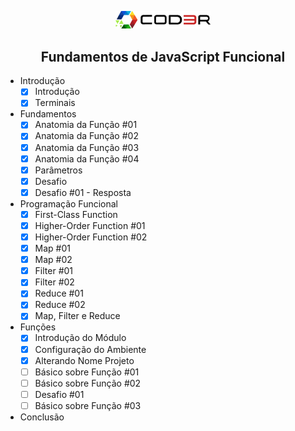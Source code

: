 <p align="center">
    <a href="https://unform.dev">
        <img src="logo.png" width="30%" />
    </a>
</p>

<h2 align="center">Fundamentos de JavaScript Funcional</h2>


<!--ts-->
* Introdução
    - [x] Introdução
    - [x] Terminais
* Fundamentos
    - [x] Anatomia da Função #01
    - [x] Anatomia da Função #02
    - [x] Anatomia da Função #03
    - [x] Anatomia da Função #04
    - [x] Parâmetros
    - [x] Desafio
    - [x] Desafio #01 - Resposta
* Programação Funcional
    - [x] First-Class Function
    - [x] Higher-Order Function #01
    - [x] Higher-Order Function #02
    - [x] Map #01
    - [x] Map #02
    - [x] Filter #01
    - [x] Filter #02
    - [x] Reduce #01
    - [x] Reduce #02
    - [x] Map, Filter e Reduce
* Funções
    - [x] Introdução do Módulo
    - [x] Configuração do Ambiente
    - [x] Alterando Nome Projeto
    - [ ] Básico sobre Função #01
    - [ ] Básico sobre Função #02
    - [ ] Desafio #01
    - [ ] Básico sobre Função #03
* Conclusão
<!--te-->
